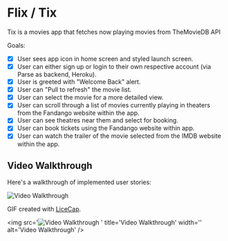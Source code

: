 # Flix / Tix
Tix is a movies app that fetches now playing movies from TheMovieDB API 

Goals:
- [x] User sees app icon in home screen and styled launch screen.
- [x] User can either sign up or login to their own respective account (via Parse as backend, Heroku).
- [x] User is greeted with "Welcome Back" alert.
- [x] User can "Pull to refresh" the movie list.
- [x] User can select the movie for a more detailed view.
- [x] User can scroll through a list of movies currently playing in theaters from the Fandango website within the app.
- [x] User can see theatres near them and select for booking.
- [x] User can book tickets using the Fandango website within app.
- [x] User can watch the trailer of the movie selected from the IMDB website within the app.

## Video Walkthrough

Here's a walkthrough of implemented user stories:

<img src='https://i.imgur.com/Q1AOOie.gif' title='Video Walkthrough' width='' alt='Video Walkthrough' />

GIF created with [LiceCap](http://www.cockos.com/licecap/).

<img src='<img src='https://i.imgur.com/Q1AOOie.gif' title='Video Walkthrough' width='' alt='Video Walkthrough' />
' title='Video Walkthrough' width='' alt='Video Walkthrough' />

